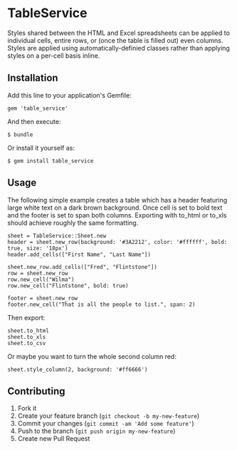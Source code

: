 # TableService

Styles shared between the HTML and Excel spreadsheets can be applied to individual cells, entire rows, or (once the table is filled out) even columns. Styles are applied using automatically-definied classes rather than applying styles on a per-cell basis inline.

## Installation

Add this line to your application's Gemfile:

    gem 'table_service'

And then execute:

    $ bundle

Or install it yourself as:

    $ gem install table_service

## Usage

The following simple example creates a table which has a header featuring large white text on a dark brown background.  Once cell is set to bold text and the footer is set to span both columns.  Exporting with to_html or to_xls should achieve roughly the same formatting.

    sheet = TableService::Sheet.new
    header = sheet.new_row(background: '#3A2212', color: '#ffffff', bold: true, size: '18px')
    header.add_cells(["First Name", "Last Name"])

    sheet.new_row.add_cells(["Fred", "Flintstone"])
    row = sheet.new_row
    row.new_cell("Wilma")
    row.new_cell("Flintstone", bold: true)
    
    footer = sheet.new_row
    footer.new_cell("That is all the people to list.", span: 2)
    
Then export:

    sheet.to_html
    sheet.to_xls
    sheet.to_csv
    
Or maybe you want to turn the whole second column red:

    sheet.style_column(2, background: '#ff6666')

## Contributing

1. Fork it
2. Create your feature branch (`git checkout -b my-new-feature`)
3. Commit your changes (`git commit -am 'Add some feature'`)
4. Push to the branch (`git push origin my-new-feature`)
5. Create new Pull Request
